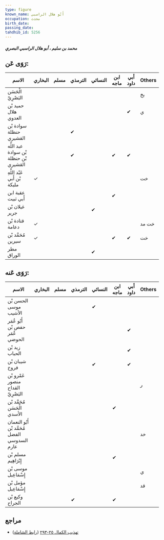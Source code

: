 ```yaml
---
type: figure
known_name: أَبُو هلال الراسبي
occupation: محدث
birth_date:
passing_date:
tahdhib_id: 5256
---
```

##### محمد بن سليم ، أبو هلال الراسبي البصري

## رَوَى عَن:
| الاسم                                  | البخاري | مسلم | الترمذي | النسائي | ابن ماجه | أبي داود | Others |
| -------------------------------------- | ------- | ---- | ------- | ------- | -------- | -------- | ------ |
| الْحَسَن البَصْرِيّ                    |         |      |         |         |          |          | بخ     |
| حميد بْن هلال العدوي                   |         |      |         |         |          | ✔        | ي      |
| سوادة بْن حنظلة القشيري                |         |      | ✔       |         |          |          |        |
| عبد اللَّه بْن سوادة بْن حنظلة القشيري |         |      | ✔       |         | ✔        | ✔        |        |
| عَبْد اللَّهِ بْن أَبي مليكة           | ✓       |      |         |         |          |          | خت     |
| عقبة ابن أَبي ثبيت                     |         |      |         |         | ✔        |          |        |
| غيلان بْن جرير                         |         |      |         | ✔       |          |          |        |
| قتادة بْن دعامة                        | ✓       |      |         |         |          |          | خت مد  |
| مُحَمَّد بْن سيرين                     | ✓       |      |         |         | ✔        | ✔        | خت     |
| مطر الوراق                             |         |      |         | ✔       |          |          |        |
## رَوَى عَنه:
| الاسم                                         | البخاري | مسلم | الترمذي | النسائي | ابن ماجه | أبي داود | Others |
| --------------------------------------------- | ------- | ---- | ------- | ------- | -------- | -------- | ------ |
| الحسن بْن موسى الأشيب                         |         |      |         | ✔       |          |          |        |
| أَبُو عُمَر حفص بْن عُمَر الحوضي              |         |      |         |         |          | ✔        |        |
| زيد بْن الحباب                                |         |      |         |         |          | ✔        |        |
| شيبان بْن فروخ                                |         |      |         | ✔       |          | ✔        |        |
| عَمْرو بْن منصور القداح البَصْرِيّ            |         |      |         |         |          |          | ر      |
| مُحَمَّد بْن الْحَسَن الأسدي                  |         |      |         |         | ✔        |          |        |
| أَبُو النعمان مُحَمَّد بْن الفضل السدوسي عارم |         |      |         |         |          |          | خد     |
| مسلم بْن إِبْرَاهِيم                          |         |      |         |         | ✔        |          |        |
| موسى بْن إِسْمَاعِيل                          |         |      |         |         |          |          | ي      |
| مؤمل بْن إِسْمَاعِيل                          |         |      |         |         |          |          | قد     |
| وكيع بْن الجراح                               |         |      | ✔       |         | ✔        |          |        |
## مراجع
- [تهذيب الكمال ٢٥-٢٩٣](obsidian://open?vault=Tahdhib-al-Kamal&file=Figures/٥٢٥٦-محمد%20بن%20سليم%20،%20أبو%20هلال%20الراسبي%20البصري) ([رابط الشاملة](https://shamela.ws/book/3722/13386))
